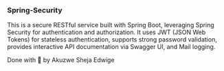 ### Spring-Security
This is a secure RESTful service built with Spring Boot, leveraging Spring Security for authentication and authorization. It uses JWT (JSON Web Tokens) for stateless authentication, supports strong password validation, provides interactive API documentation via Swagger UI, and Mail logging.

Done with 💖 by Akuzwe Sheja Edwige